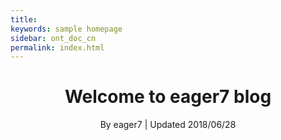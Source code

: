 ```yaml
---
title: 
keywords: sample homepage
sidebar: ont_doc_cn
permalink: index.html
---
```





<h1 align="center">Welcome to eager7 blog </h1>
<p align="center" class="version">By eager7 | Updated 2018/06/28</p>

